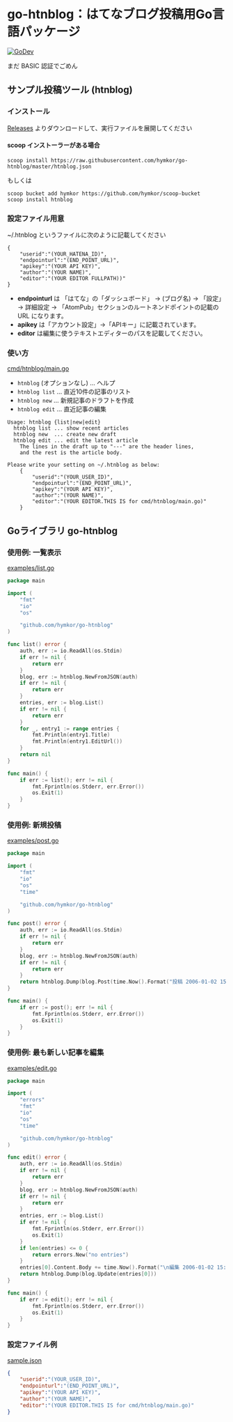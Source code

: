 go-htnblog：はてなブログ投稿用Go言語パッケージ
==============================================

[![GoDev](https://pkg.go.dev/badge/github.com/hymkor/go-htnblog)](https://pkg.go.dev/github.com/hymkor/go-htnblog)

まだ BASIC 認証でごめん

サンプル投稿ツール (htnblog)
----------------------------

### インストール

[Releases](https://github.com/hymkor/go-htnblog/releases)
よりダウンロードして、実行ファイルを展開してください

#### scoop インストーラーがある場合

```
scoop install https://raw.githubusercontent.com/hymkor/go-htnblog/master/htnblog.json
```

もしくは

```
scoop bucket add hymkor https://github.com/hymkor/scoop-bucket
scoop install htnblog
```

### 設定ファイル用意

~/.htnblog というファイルに次のように記載してください

```
{
    "userid":"(YOUR_HATENA_ID)",
    "endpointurl":"(END_POINT_URL)",
    "apikey":"(YOUR API KEY)",
    "author":"(YOUR NAME)",
    "editor":"(YOUR EDITOR FULLPATH))"
}
```

- **endpointurl** は 「はてな」の「ダッシュボード」 → (ブログ名) → 「設定」 → 詳細設定 → 「AtomPub」セクションのルートネンドポイントの記載の URL になります。
- **apikey** は「アカウント設定」→「APIキー」に記載されています。
- **editor** は編集に使うテキストエディターのパスを記載してください。

### 使い方

[cmd/htnblog/main.go](cmd/htnblog/main.go)

- `htnblog` (オプションなし) … ヘルプ
- `htnblog list` … 直近10件の記事のリスト
- `htnblog new` … 新規記事のドラフトを作成
- `htnblog edit` … 直近記事の編集

```./htnblog |
Usage: htnblog {list|new|edit}
  htnblog list ... show recent articles
  htnblog new  ... create new draft
  htnblog edit ... edit the latest article
    The lines in the draft up to "---" are the header lines,
    and the rest is the article body.

Please write your setting on ~/.htnblog as below:
    {
        "userid":"(YOUR_USER_ID)",
        "endpointurl":"(END_POINT_URL)",
        "apikey":"(YOUR API KEY)",
        "author":"(YOUR NAME)",
        "editor":"(YOUR EDITOR.THIS IS for cmd/htnblog/main.go)"
    }
```

Goライブラリ go-htnblog
------------------------

### 使用例: 一覧表示

[examples/list.go](examples/list.go)

```examples/list.go
package main

import (
    "fmt"
    "io"
    "os"

    "github.com/hymkor/go-htnblog"
)

func list() error {
    auth, err := io.ReadAll(os.Stdin)
    if err != nil {
        return err
    }
    blog, err := htnblog.NewFromJSON(auth)
    if err != nil {
        return err
    }
    entries, err := blog.List()
    if err != nil {
        return err
    }
    for _, entry1 := range entries {
        fmt.Println(entry1.Title)
        fmt.Println(entry1.EditUrl())
    }
    return nil
}

func main() {
    if err := list(); err != nil {
        fmt.Fprintln(os.Stderr, err.Error())
        os.Exit(1)
    }
}
```

### 使用例: 新規投稿

[examples/post.go](examples/post.go)

```examples/post.go
package main

import (
    "fmt"
    "io"
    "os"
    "time"

    "github.com/hymkor/go-htnblog"
)

func post() error {
    auth, err := io.ReadAll(os.Stdin)
    if err != nil {
        return err
    }
    blog, err := htnblog.NewFromJSON(auth)
    if err != nil {
        return err
    }
    return htnblog.Dump(blog.Post(time.Now().Format("投稿 2006-01-02 15:04:05"), "本文を書く"))
}

func main() {
    if err := post(); err != nil {
        fmt.Fprintln(os.Stderr, err.Error())
        os.Exit(1)
    }
}
```

### 使用例: 最も新しい記事を編集

[examples/edit.go](examples/edit.go)

```examples/edit.go
package main

import (
    "errors"
    "fmt"
    "io"
    "os"
    "time"

    "github.com/hymkor/go-htnblog"
)

func edit() error {
    auth, err := io.ReadAll(os.Stdin)
    if err != nil {
        return err
    }
    blog, err := htnblog.NewFromJSON(auth)
    if err != nil {
        return err
    }
    entries, err := blog.List()
    if err != nil {
        fmt.Fprintln(os.Stderr, err.Error())
        os.Exit(1)
    }
    if len(entries) <= 0 {
        return errors.New("no entries")
    }
    entries[0].Content.Body += time.Now().Format("\n編集 2006-01-02 15:04:05")
    return htnblog.Dump(blog.Update(entries[0]))
}

func main() {
    if err := edit(); err != nil {
        fmt.Fprintln(os.Stderr, err.Error())
        os.Exit(1)
    }
}
```

### 設定ファイル例

[sample.json](sample.json)

```sample.json
{
    "userid":"(YOUR_USER_ID)",
    "endpointurl":"(END_POINT_URL)",
    "apikey":"(YOUR API KEY)",
    "author":"(YOUR NAME)",
    "editor":"(YOUR EDITOR.THIS IS for cmd/htnblog/main.go)"
}
```
